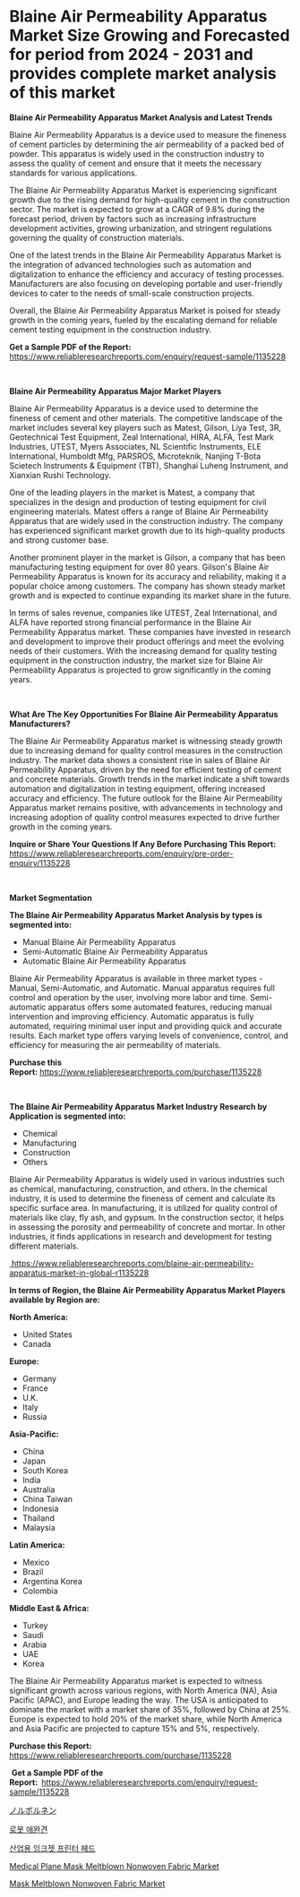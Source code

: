 <p><h1>Blaine Air Permeability Apparatus Market Size Growing and Forecasted for period from 2024 - 2031 and provides complete market analysis of this market</h1></p><p><strong>Blaine Air Permeability Apparatus Market Analysis and Latest Trends</strong></p>
<p><p>Blaine Air Permeability Apparatus is a device used to measure the fineness of cement particles by determining the air permeability of a packed bed of powder. This apparatus is widely used in the construction industry to assess the quality of cement and ensure that it meets the necessary standards for various applications.</p><p>The Blaine Air Permeability Apparatus Market is experiencing significant growth due to the rising demand for high-quality cement in the construction sector. The market is expected to grow at a CAGR of 9.8% during the forecast period, driven by factors such as increasing infrastructure development activities, growing urbanization, and stringent regulations governing the quality of construction materials.</p><p>One of the latest trends in the Blaine Air Permeability Apparatus Market is the integration of advanced technologies such as automation and digitalization to enhance the efficiency and accuracy of testing processes. Manufacturers are also focusing on developing portable and user-friendly devices to cater to the needs of small-scale construction projects.</p><p>Overall, the Blaine Air Permeability Apparatus Market is poised for steady growth in the coming years, fueled by the escalating demand for reliable cement testing equipment in the construction industry.</p></p>
<p><strong>Get a Sample PDF of the Report:&nbsp;</strong> <a href="https://www.reliableresearchreports.com/enquiry/request-sample/1135228">https://www.reliableresearchreports.com/enquiry/request-sample/1135228</a></p>
<p>&nbsp;</p>
<p><strong>Blaine Air Permeability Apparatus Major Market Players</strong></p>
<p><p>Blaine Air Permeability Apparatus is a device used to determine the fineness of cement and other materials. The competitive landscape of the market includes several key players such as Matest, Gilson, Liya Test, 3R, Geotechnical Test Equipment, Zeal International, HİRA, ALFA, Test Mark Industries, UTEST, Myers Associates, NL Scientific Instruments, ELE International, Humboldt Mfg, PARSROS, Microteknik, Nanjing T-Bota Scietech Instruments & Equipment (TBT), Shanghai Luheng Instrument, and Xianxian Rushi Technology.</p><p>One of the leading players in the market is Matest, a company that specializes in the design and production of testing equipment for civil engineering materials. Matest offers a range of Blaine Air Permeability Apparatus that are widely used in the construction industry. The company has experienced significant market growth due to its high-quality products and strong customer base.</p><p>Another prominent player in the market is Gilson, a company that has been manufacturing testing equipment for over 80 years. Gilson's Blaine Air Permeability Apparatus is known for its accuracy and reliability, making it a popular choice among customers. The company has shown steady market growth and is expected to continue expanding its market share in the future.</p><p>In terms of sales revenue, companies like UTEST, Zeal International, and ALFA have reported strong financial performance in the Blaine Air Permeability Apparatus market. These companies have invested in research and development to improve their product offerings and meet the evolving needs of their customers. With the increasing demand for quality testing equipment in the construction industry, the market size for Blaine Air Permeability Apparatus is projected to grow significantly in the coming years.</p></p>
<p>&nbsp;</p>
<p><strong>What Are The Key Opportunities For Blaine Air Permeability Apparatus Manufacturers?</strong></p>
<p><p>The Blaine Air Permeability Apparatus market is witnessing steady growth due to increasing demand for quality control measures in the construction industry. The market data shows a consistent rise in sales of Blaine Air Permeability Apparatus, driven by the need for efficient testing of cement and concrete materials. Growth trends in the market indicate a shift towards automation and digitalization in testing equipment, offering increased accuracy and efficiency. The future outlook for the Blaine Air Permeability Apparatus market remains positive, with advancements in technology and increasing adoption of quality control measures expected to drive further growth in the coming years.</p></p>
<p><strong>Inquire or Share Your Questions If Any Before Purchasing This Report:</strong> <a href="https://www.reliableresearchreports.com/enquiry/pre-order-enquiry/1135228">https://www.reliableresearchreports.com/enquiry/pre-order-enquiry/1135228</a></p>
<p>&nbsp;</p>
<p><strong>Market Segmentation</strong></p>
<p><strong>The Blaine Air Permeability Apparatus Market Analysis by types is segmented into:</strong></p>
<p><ul><li>Manual Blaine Air Permeability Apparatus</li><li>Semi-Automatic Blaine Air Permeability Apparatus</li><li>Automatic Blaine Air Permeability Apparatus</li></ul></p>
<p><p>Blaine Air Permeability Apparatus is available in three market types - Manual, Semi-Automatic, and Automatic. Manual apparatus requires full control and operation by the user, involving more labor and time. Semi-automatic apparatus offers some automated features, reducing manual intervention and improving efficiency. Automatic apparatus is fully automated, requiring minimal user input and providing quick and accurate results. Each market type offers varying levels of convenience, control, and efficiency for measuring the air permeability of materials.</p></p>
<p><strong>Purchase this Report:&nbsp;</strong><a href="https://www.reliableresearchreports.com/purchase/1135228">https://www.reliableresearchreports.com/purchase/1135228</a></p>
<p>&nbsp;</p>
<p><strong>The Blaine Air Permeability Apparatus Market Industry Research by Application is segmented into:</strong></p>
<p><ul><li>Chemical</li><li>Manufacturing</li><li>Construction</li><li>Others</li></ul></p>
<p><p>Blaine Air Permeability Apparatus is widely used in various industries such as chemical, manufacturing, construction, and others. In the chemical industry, it is used to determine the fineness of cement and calculate its specific surface area. In manufacturing, it is utilized for quality control of materials like clay, fly ash, and gypsum. In the construction sector, it helps in assessing the porosity and permeability of concrete and mortar. In other industries, it finds applications in research and development for testing different materials.</p></p>
<p><a href="https://www.reliableresearchreports.com/blaine-air-permeability-apparatus-market-in-global-r1135228">&nbsp;https://www.reliableresearchreports.com/blaine-air-permeability-apparatus-market-in-global-r1135228</a></p>
<p><strong>In terms of Region, the Blaine Air Permeability Apparatus Market Players available by Region are:</strong></p>
<p>
    <p> <strong> North America: </strong>
        <ul>
            <li>United States</li>
            <li>Canada</li>
        </ul>
        </p> 
    <p> <strong> Europe: </strong>
        <ul>
            <li>Germany</li>
            <li>France</li>
            <li>U.K.</li>
            <li>Italy</li>
            <li>Russia</li>
        </ul>
        </p> 
    <p> <strong> Asia-Pacific: </strong>
        <ul>
            <li>China</li>
            <li>Japan</li>
            <li>South Korea</li>
            <li>India</li>
            <li>Australia</li>
            <li>China Taiwan</li>
            <li>Indonesia</li>
            <li>Thailand</li>
            <li>Malaysia</li>
        </ul>
        </p> 
    <p> <strong> Latin America: </strong>
        <ul>
            <li>Mexico</li>
            <li>Brazil</li>
            <li>Argentina Korea</li>
            <li>Colombia</li>
        </ul>
        </p> 
    <p> <strong> Middle East & Africa: </strong>
        <ul>
            <li>Turkey</li>
            <li>Saudi</li>
            <li>Arabia</li>
            <li>UAE</li>
            <li>Korea</li>
        </ul>
    </p>
    </p>
<p><p>The Blaine Air Permeability Apparatus market is expected to witness significant growth across various regions, with North America (NA), Asia Pacific (APAC), and Europe leading the way. The USA is anticipated to dominate the market with a market share of 35%, followed by China at 25%. Europe is expected to hold 20% of the market share, while North America and Asia Pacific are projected to capture 15% and 5%, respectively.</p></p>
<p><strong>Purchase this Report: </strong><a href="https://www.reliableresearchreports.com/purchase/1135228">https://www.reliableresearchreports.com/purchase/1135228</a></p>
<p>&nbsp;<strong>Get a Sample PDF of the Report:&nbsp;&nbsp;</strong><a href="https://www.reliableresearchreports.com/enquiry/request-sample/1135228">https://www.reliableresearchreports.com/enquiry/request-sample/1135228</a></p>
<p><strong></strong></p>
<p><p><a href="https://github.com/SantosDicki04/Market-Research-Report-List-1/blob/main/342750929748.md">ノルボルネン</a></p><p><a href="https://medium.com/@kasandrarempel/%EB%A1%9C%EB%B3%B4%ED%8B%B1-%EC%95%A0%EC%99%84%EA%B2%AC-%EC%8B%9C%EC%9E%A5-%EC%8B%9C%EC%9E%A5-%EC%A0%90%EC%9C%A0%EC%9C%A8-%EC%8B%9C%EC%9E%A5-%EB%8F%99%ED%96%A5-%EB%B0%8F-%EB%AF%B8%EB%9E%98-%EC%84%B1%EC%9E%A5-%ED%83%90%EC%83%89-b7e2e3c3a7c9">로봇 애완견</a></p><p><a href="https://medium.com/@cheddar67856/%EC%A0%9C%EC%A1%B0%EC%97%85-%EC%9E%89%ED%81%AC%EC%A0%AF-%ED%94%84%EB%A6%B0%ED%84%B0-%ED%97%A4%EB%93%9C-%EC%8B%9C%EC%9E%A5-%EC%A0%90%EC%9C%A0%EC%9C%A8-%EB%B3%80%ED%99%94-%EB%B0%8F-%EC%8B%9C%EC%9E%A5-%EC%84%B1%EC%9E%A5-%EC%B6%94%EC%9D%B4-2024-2031-4e392aa5a9e7">산업용 잉크젯 프린터 헤드</a></p><p><a href="https://www.linkedin.com/pulse/medical-plane-mask-meltblown-nonwoven-fabric-market-competitive-yvnxe?trackingId=ywdwMZn0NrmHEKbyZdosjQ%3D%3D">Medical Plane Mask Meltblown Nonwoven Fabric Market</a></p><p><a href="https://www.linkedin.com/pulse/decoding-mask-meltblown-nonwoven-fabric-market-metrics-share-uykke?trackingId=pVFF%2F6ITVTzrcLk80ty%2F%2Bg%3D%3D">Mask Meltblown Nonwoven Fabric Market</a></p></p>